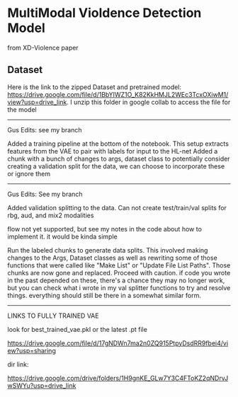 # MultiModal Violdence Detection Model 
from XD-Violence paper

## Dataset

Here is the link to the zipped Dataset and pretrained model: https://drive.google.com/file/d/1BbYIWZ1O_K82KkHMJL2WEc3TcxOXiwM1/view?usp=drive_link.
I unzip this folder in google collab to access the file for the model

*****************************
Gus Edits: see my branch

Added a training pipeline at the bottom of the notebook. This setup extracts features from the VAE to pair with labels for input to the HL-net
Added a chunk with a bunch of changes to args, dataset class to potentially consider creating a validation split for the data, we can choose to incorporate these or ignore them

*****************************
Gus Edits: See my branch

Added validation splitting to the data. Can not create test/train/val splits for rbg, aud, and mix2 modalities

flow not yet supported, but see my notes in the code about how to implement it. it would be kinda simple

Run the labeled chunks to generate data splits. This involved making changes to the Args, Dataset classes as well as rewriting some of those functions that were called like "Make List" or "Update File List Paths". Those chunks are now gone and replaced. Proceed with caution. if code you wrote in the past depended on these, there's a chance they may no longer work, but you can check what i wrote in my val splitter functions to try and resolve things. everything should still be there in a somewhat similar form.



******************************
LINKS TO FULLY TRAINED VAE

look for best_trained_vae.pkl or the latest .pt file

https://drive.google.com/file/d/17gNDWn7ma2n0ZQ915PtpyDsdRR9fbei4/view?usp=sharing

dir link:

https://drive.google.com/drive/folders/1H9gnKE_GLw7Y3C4FToKZ2qNDrvJwSWYu?usp=drive_link

